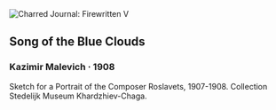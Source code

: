 <div class="artwork-of-the-day">
  <div class="container">
    <div class="img-wrapper">
      <img
        src="https://uploads2.wikiart.org/00143/images/kazimir-malevich/portrait-of-the-composer-roslavets-malevich-1907-08.jpg"
        alt="Charred Journal: Firewritten V" />
    </div>
    <div class="artwork-detail">
      <div class="artwork-origin"> 
        <h2 class="artwork-name">Song of the Blue Clouds</h2>
        <h3 class="artist">
          Kazimir Malevich
                    ·  1908
        </h3>
      </div>
      <p class="description">
        <span class="artwork-description-text ng-binding" ng-bind-html="viewModel.ArtworkOfTheDay.Description | unsafe">Sketch for a Portrait of the Composer Roslavets, 1907-1908. Collection Stedelijk Museum Khardzhiev-Chaga.</span>
                        <div class="text-shadow-container ng-hide" ng-show="showShadow"></div>
      </p>
    </div>
  </div>

</div>
